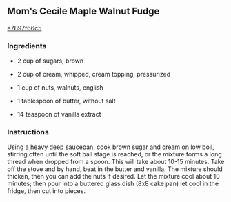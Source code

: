 ## Mom's Cecile Maple Walnut Fudge

[e7897f66c5](http://www.food.com/recipe/moms-cecile-maple-walnut-fudge-479874)

### Ingredients

 - 2 cup of sugars, brown

 - 2 cup of cream, whipped, cream topping, pressurized

 - 1 cup of nuts, walnuts, english

 - 1 tablespoon of butter, without salt

 - 14 teaspoon of vanilla extract

### Instructions

Using a heavy deep saucepan, cook brown sugar and cream on low boil, stirring often until the soft ball stage is reached, or the mixture forms a long thread when dropped from a spoon. This will take about 10-15 minutes. Take off the stove and by hand, beat in the butter and vanilla. The mixture should thicken, then you can add the nuts if desired. Let the mixture cool about 10 minutes; then pour into a buttered glass dish (8x8 cake pan) let cool in the fridge, then cut into pieces.